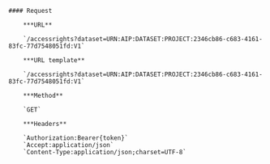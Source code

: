     #### Request

        ***URL**

        `/accessrights?dataset=URN:AIP:DATASET:PROJECT:2346cb86-c683-4161-83fc-77d7548051fd:V1`

        ***URL template**

        `/accessrights?dataset=URN:AIP:DATASET:PROJECT:2346cb86-c683-4161-83fc-77d7548051fd:V1`

        ***Method**

        `GET`

        ***Headers**

        `Authorization:Bearer{token}`
        `Accept:application/json`
        `Content-Type:application/json;charset=UTF-8`
